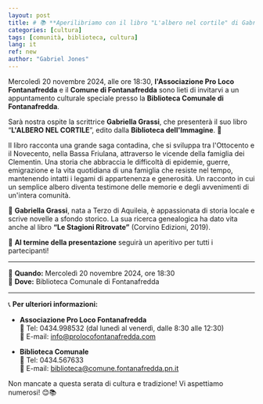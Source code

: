 ```yaml
---
layout: post
title: # 📚 **Aperilibriamo con il libro "L'albero nel cortile" di Gabriella Grassi** 🌳
categories: [cultura]
tags: [comunità, biblioteca, cultura]
lang: it
ref: new
author: "Gabriel Jones"
---
```



Mercoledì 20 novembre 2024, alle ore 18:30, **l'Associazione Pro Loco Fontanafredda** e il **Comune di Fontanafredda** sono lieti di invitarvi a un appuntamento culturale speciale presso la **Biblioteca Comunale di Fontanafredda**.

Sarà nostra ospite la scrittrice **Gabriella Grassi**, che presenterà il suo libro “**L'ALBERO NEL CORTILE**”, edito dalla **Biblioteca dell'Immagine**. 🌿

Il libro racconta una grande saga contadina, che si sviluppa tra l'Ottocento e il Novecento, nella Bassa Friulana, attraverso le vicende della famiglia dei Clementin. Una storia che abbraccia le difficoltà di epidemie, guerre, emigrazione e la vita quotidiana di una famiglia che resiste nel tempo, mantenendo intatti i legami di appartenenza e generosità. Un racconto in cui un semplice albero diventa testimone delle memorie e degli avvenimenti di un'intera comunità.

📖 **Gabriella Grassi**, nata a Terzo di Aquileia, è appassionata di storia locale e scrive novelle a sfondo storico. La sua ricerca genealogica ha dato vita anche al libro **“Le Stagioni Ritrovate”** (Corvino Edizioni, 2019).

🍹 **Al termine della presentazione** seguirà un aperitivo per tutti i partecipanti!

---

📅 **Quando:** Mercoledì 20 novembre 2024, ore 18:30  
📍 **Dove:** Biblioteca Comunale di Fontanafredda

---

📞 **Per ulteriori informazioni:**

- **Associazione Pro Loco Fontanafredda**  
  📱 Tel: 0434.998532 (dal lunedì al venerdì, dalle 8:30 alle 12:30)  
  📧 E-mail: info@prolocofontanafredda.com

- **Biblioteca Comunale**  
  📱 Tel: 0434.567633  
  📧 E-mail: biblioteca@comune.fontanafredda.pn.it

Non mancate a questa serata di cultura e tradizione! Vi aspettiamo numerosi! 😊📚
